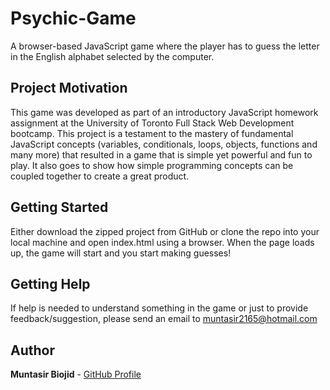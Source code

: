 # Psychic-Game

A browser-based JavaScript game where the player has to guess the letter in the English alphabet selected by the computer.

## Project Motivation

This game was developed as part of an introductory JavaScript homework assignment at the University of Toronto Full Stack Web Development bootcamp. This project is a testament to the mastery of fundamental JavaScript concepts (variables, conditionals, loops, objects, functions and many more) that resulted in a game that is simple yet powerful and fun to play. It also goes to show how simple programming concepts can be coupled together to create a great product.

## Getting Started

Either download the zipped project from GitHub or clone the repo into your local machine and open index.html using a browser. When the page loads up, the game will start and you start making guesses!

## Getting Help

If help is needed to understand something in the game or just to provide feedback/suggestion, please send an email to muntasir2165@hotmail.com

## Author

**Muntasir Biojid** - [GitHub Profile](https://github.com/muntasir2165)